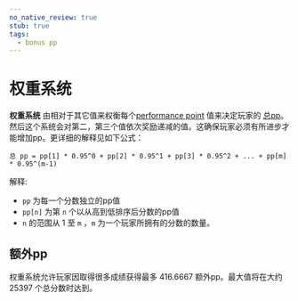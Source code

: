 ```yaml
---
no_native_review: true
stub: true
tags:
  - bonus pp
---
```


# 权重系统

**权重系统** 由相对于其它值来权衡每个[performance point](/wiki/Performance_Points) 值来决定玩家的 [总pp](/wiki/Performance_Points/Total_Performance_Points)。然后这个系统会对第二，第三个值依次奖励递减的值。这确保玩家必须有所进步才能增加pp。更详细的解释见如下公式：

`总 pp = pp[1] * 0.95^0 + pp[2] * 0.95^1 + pp[3] * 0.95^2 + ... + pp[m] * 0.95^(m-1)`

解释:

- `pp` 为每一个分数独立的pp值
- `pp[n]` 为第 `n` 个以从高到低排序后分数的pp值
- `n` 的范围从 1 至 `m` ，`m` 为一个玩家所拥有的分数的数量。

## 额外pp

权重系统允许玩家因取得很多成绩获得最多 416.6667 额外pp。最大值将在大约 25397 个总分数时达到。
